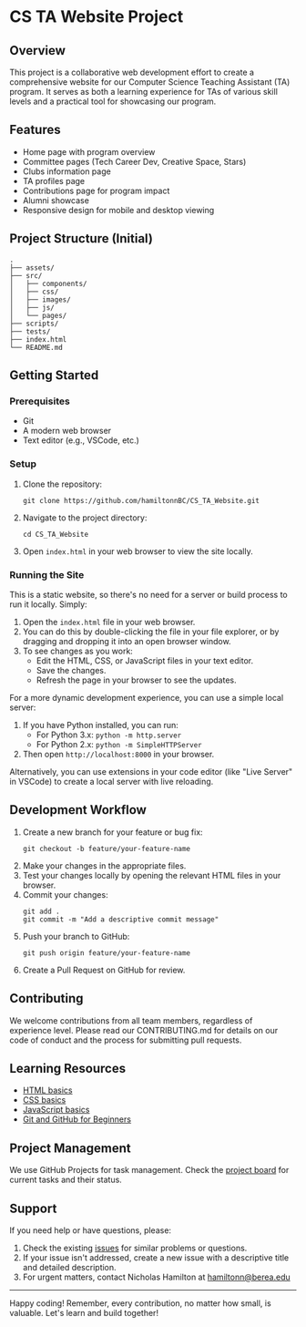 # CS TA Website Project

## Overview
This project is a collaborative web development effort to create a comprehensive website for our Computer Science Teaching Assistant (TA) program. It serves as both a learning experience for TAs of various skill levels and a practical tool for showcasing our program.

## Features
- Home page with program overview
- Committee pages (Tech Career Dev, Creative Space, Stars)
- Clubs information page
- TA profiles page
- Contributions page for program impact
- Alumni showcase
- Responsive design for mobile and desktop viewing

## Project Structure (Initial)
```
.
├── assets/
├── src/
│   ├── components/
│   ├── css/
│   ├── images/
│   ├── js/
│   └── pages/
├── scripts/
├── tests/
├── index.html
└── README.md
```

## Getting Started

### Prerequisites
- Git
- A modern web browser
- Text editor (e.g., VSCode, etc.)

### Setup
1. Clone the repository:
   ```
   git clone https://github.com/hamiltonnBC/CS_TA_Website.git
   ```
2. Navigate to the project directory:
   ```
   cd CS_TA_Website
   ```
3. Open `index.html` in your web browser to view the site locally.

### Running the Site
This is a static website, so there's no need for a server or build process to run it locally. Simply:

1. Open the `index.html` file in your web browser.
2. You can do this by double-clicking the file in your file explorer, or by dragging and dropping it into an open browser window.
3. To see changes as you work:
   - Edit the HTML, CSS, or JavaScript files in your text editor.
   - Save the changes.
   - Refresh the page in your browser to see the updates.

For a more dynamic development experience, you can use a simple local server:
1. If you have Python installed, you can run:
   - For Python 3.x: `python -m http.server`
   - For Python 2.x: `python -m SimpleHTTPServer`
2. Then open `http://localhost:8000` in your browser.

Alternatively, you can use extensions in your code editor (like "Live Server" in VSCode) to create a local server with live reloading.

## Development Workflow
1. Create a new branch for your feature or bug fix:
   ```
   git checkout -b feature/your-feature-name
   ```
2. Make your changes in the appropriate files.
3. Test your changes locally by opening the relevant HTML files in your browser.
4. Commit your changes:
   ```
   git add .
   git commit -m "Add a descriptive commit message"
   ```
5. Push your branch to GitHub:
   ```
   git push origin feature/your-feature-name
   ```
6. Create a Pull Request on GitHub for review.

## Contributing
We welcome contributions from all team members, regardless of experience level. Please read our CONTRIBUTING.md for details on our code of conduct and the process for submitting pull requests.

## Learning Resources
- [HTML basics](https://developer.mozilla.org/en-US/docs/Learn/Getting_started_with_the_web/HTML_basics)
- [CSS basics](https://developer.mozilla.org/en-US/docs/Learn/Getting_started_with_the_web/CSS_basics)
- [JavaScript basics](https://developer.mozilla.org/en-US/docs/Learn/Getting_started_with_the_web/JavaScript_basics)
- [Git and GitHub for Beginners](https://www.freecodecamp.org/news/git-and-github-for-beginners/)

## Project Management
We use GitHub Projects for task management. Check the [project board](https://github.com/hamiltonnBC/CS_TA_Website/projects) for current tasks and their status.

## Support
If you need help or have questions, please:
1. Check the existing [issues](https://github.com/hamiltonnBC/CS_TA_Website/issues) for similar problems or questions.
2. If your issue isn't addressed, create a new issue with a descriptive title and detailed description.
3. For urgent matters, contact Nicholas Hamilton at hamiltonn@berea.edu

---

Happy coding! Remember, every contribution, no matter how small, is valuable. Let's learn and build together!

